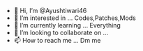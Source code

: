 - 👋 Hi, I’m @Ayushtiwari46
- 👀 I’m interested in ... Codes,Patches,Mods
- 🌱 I’m currently learning ... Everything
- 💞️ I’m looking to collaborate on ... 
- 📫 How to reach me ... Dm me

<!---
Ayushtiwari46/Ayushtiwari46 is a ✨ special ✨ repository because its `README.md` (this file) appears on your GitHub profile.
You can click the Preview link to take a look at your changes.
--->
